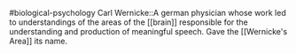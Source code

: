 #biological-psychology 
Carl Wernicke::A german physician whose work led to understandings of the areas of the [[brain]] responsible for the understanding and production of meaningful speech. Gave the [[Wernicke's Area]] its name.
<!--SR:!2023-12-21,3,250-->